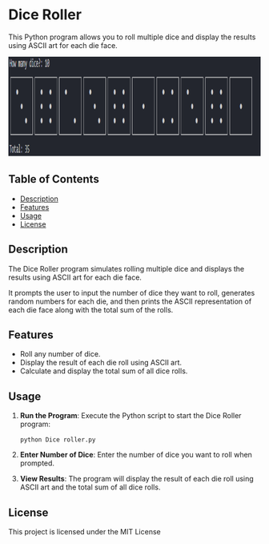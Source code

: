 # Dice Roller

This Python program allows you to roll multiple dice and display the results using ASCII art for each die face.

<img src="Dice roller.png" alt="Dice roller" style="width: 800px; height: 200px">

## Table of Contents
- [Description](#description)
- [Features](#features)
- [Usage](#usage)
- [License](#license)

## Description

The Dice Roller program simulates rolling multiple dice and displays the results using ASCII art for each die face. 

It prompts the user to input the number of dice they want to roll, generates random numbers for each die, and then prints the ASCII representation of each die face along with the total sum of the rolls.

## Features

- Roll any number of dice.
- Display the result of each die roll using ASCII art.
- Calculate and display the total sum of all dice rolls.

## Usage

1. **Run the Program**: Execute the Python script to start the Dice Roller program:
    ```
    python Dice roller.py
    ```

2. **Enter Number of Dice**: Enter the number of dice you want to roll when prompted.

3. **View Results**: The program will display the result of each die roll using ASCII art and the total sum of all dice rolls.

## License

This project is licensed under the MIT License
